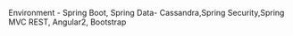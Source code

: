 Environment - Spring Boot, Spring Data- Cassandra,Spring Security,Spring MVC REST, Angular2, Bootstrap